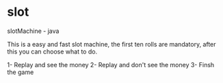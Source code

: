 # slot
slotMachine - java


This is a easy and fast slot machine, the first ten rolls are mandatory, after this you can choose what to do. 

1- Replay and see the money
2- Replay and don't see the money
3- Finsh the game
